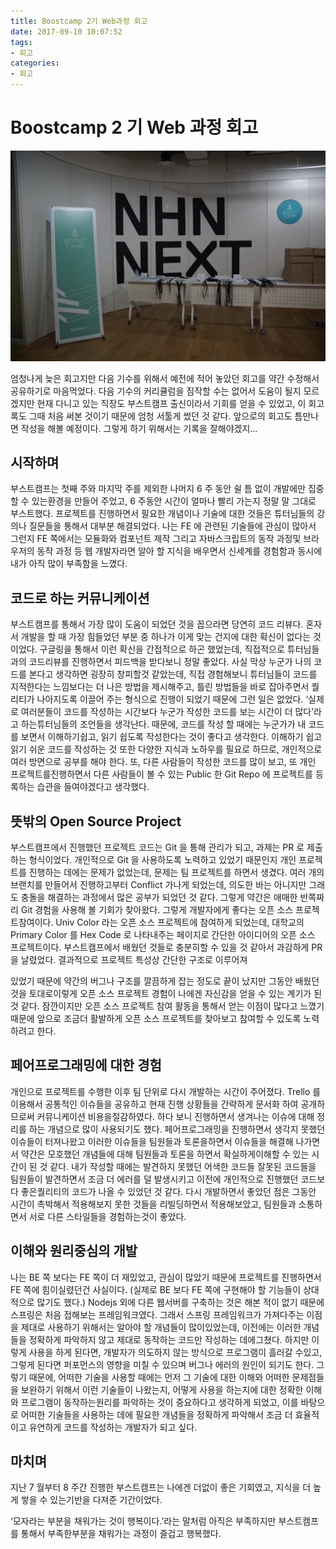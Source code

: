 ```yaml
---
title: Boostcamp 2기 Web과정 회고
date: 2017-09-10 10:07:52
tags:
- 회고
categories:
- 회고
---
```


# Boostcamp 2 기 Web 과정 회고

![BOOSTCAMP](../images/nhn_next.jpg)

엄청나게 늦은 회고지만 다음 기수를 위해서 예전에 적어 놓았던 회고를 약간 수정해서 공유하기로 마음먹었다.
다음 기수의 커리큘럼을 짐작할 수는 없어서 도움이 될지 모르겠지만 현재 다니고 있는 직장도 부스트캠프 출신이라서 기회를 얻을 수 있었고, 이 회고록도 그때 처음 써본 것이기 때문에 엄청 서툴게 썼던 것 같다. 앞으로의 회고도 틈만나면 작성을 해볼 예정이다. 그렇게 하기 위해서는 기록을 잘해야겠지...

## 시작하며

부스트캠프는 첫째 주와 마지막 주를 제외한 나머지 6 주 동안 쉴 틈 없이 개발에만 집중할 수 있는환경을 만들어 주었고, 6 주동안 시간이 얼마나 빨리 가는지 정말 말 그대로 부스트했다. 프로젝트를 진행하면서 필요한 개념이나 기술에 대한 것들은 튜터님들의 강의나 질문들을 통해서 대부분 해결되었다.
나는 FE 에 관련된 기술들에 관심이 많아서 그런지 FE 쪽에서는 모듈화와 컴포넌트 제작 그리고 자바스크립트의 동작 과정및 브라우저의 동작 과정 등 웹 개발자라면 알아 할 지식을 배우면서 신세계를 경험함과 동시에 내가 아직 많이 부족함을 느꼈다.

## 코드로 하는 커뮤니케이션

부스트캠프를 통해서 가장 많이 도움이 되었던 것을 꼽으라면 당연히 코드 리뷰다.
혼자서 개발을 할 때 가장 힘들었던 부분 중 하나가 이게 맞는 건지에 대한 확신이 없다는 것이었다.
구글링을 통해서 이런 확신을 간접적으로 하곤 했었는데, 직접적으로 튜터님들과의 코드리뷰를 진행하면서 피드백을 받다보니 정말 좋았다. 사실 막상 누군가 나의 코드를 본다고 생각하면 굉장히 창피할것 같았는데, 직접 경험해보니 튜터님들이 코드를 지적한다는 느낌보다는 더 나은 방법을 제시해주고,
틀린 방법들을 바로 잡아주면서 퀄리티가 나아지도록 이끌어 주는 형식으로 진행이 되었기 때문에 그런 일은 없었다.
‘실제로 여러분들이 코드를 작성하는 시간보다 누군가 작성한 코드를 보는 시간이 더 많다’라고 하는튜터님들의 조언들을 생각난다. 때문에, 코드를 작성 할 때에는 누군가가 내 코드를 보면서 이해하기쉽고, 읽기 쉽도록 작성한다는 것이 좋다고 생각한다.
이해하기 쉽고 읽기 쉬운 코드를 작성하는 것 또한 다양한 지식과 노하우를 필요로 하므로, 개인적으로 여러 방면으로 공부를 해야 한다. 또, 다른 사람들이 작성한 코드를 많이 보고, 또 개인 프로젝트를진행하면서 다른 사람들이 볼 수 있는 Public 한 Git Repo 에 프로젝트를 등록하는 습관을 들여야겠다고 생각했다.

## 뜻밖의 Open Source Project

부스트캠프에서 진행했던 프로젝트 코드는 Git 을 통해 관리가 되고, 과제는 PR 로 제출하는 형식이었다.
개인적으로 Git 을 사용하도록 노력하고 있었기 때문인지 개인 프로젝트를 진행하는 데에는 문제가 없었는데, 문제는 팀 프로젝트를 하면서 생겼다. 여러 개의 브랜치를 만들어서 진행하고부터 Conflict 가나게 되었는데, 의도한 바는 아니지만 그래도 충돌을 해결하는 과정에서 많은 공부가 되었던 것 같다.
그렇게 약간은 애매한 반쪽짜리 Git 경험을 사용해 볼 기회가 찾아왔다. 그렇게 개발자에게 좋다는 오픈 소스 프로젝트참여이다.
Univ Color 라는 오픈 소스 프로젝트에 참여하게 되었는데, 대학교의 Primary Color 를 Hex Code 로 나타내주는 페이지로 간단한 아이디어의 오픈 소스 프로젝트이다. 부스트캠프에서 배웠던 것들로 충분히할 수 있을 것 같아서 과감하게 PR 을 날렸었다. 결과적으로 프로젝트 특성상 간단한 구조로 이루어져

있었기 때문에 약간의 버그나 구조를 깔끔하게 잡는 정도로 끝이 났지만 그동안 배웠던 것을 토대로이렇게 오픈 소스 프로젝트 경험이 나에겐 자신감을 얻을 수 있는 계기가 된 것 같다.
잠깐이지만 오픈 소스 프로젝트 참여 활동을 통해서 얻는 이점이 많다고 느꼈기 때문에 앞으로 조금더 활발하게 오픈 소스 프로젝트를 찾아보고 참여할 수 있도록 노력하려고 한다.

## 페어프로그래밍에 대한 경험

개인으로 프로젝트를 수행한 이후 팀 단위로 다시 개발하는 시간이 주어졌다. Trello 를 이용해서 공통적인 이슈들을 공유하고 현재 진행 상황들을 간략하게 문서화 하여 공개하므로써 커뮤니케이션 비용을절감하였다. 하다 보니 진행하면서 생겨나는 이슈에 대해 정리를 하는 개념으로 많이 사용되기도 했다.
페어프로그래밍을 진행하면서 생각지 못했던 이슈들이 터져나왔고 이러한 이슈들을 팀원들과 토론을하면서 이슈들을 해결해 나가면서 약간은 모호했던 개념들에 대해 팀원들과 토론을 하면서 확실하게이해할 수 있는 시간이 된 것 같다. 내가 작성할 때에는 발견하지 못했던 어색한 코드들 잘못된 코드들을 팀원들이 발견하면서 조금 더 에러를 덜 발생시키고 이전에 개인적으로 진행했던 코드보다 좋은퀄리티의 코드가 나올 수 있었던 것 같다. 다시 개발하면서 좋았던 점은 그동안 시간이 촉박해서 적용해보지 못한 것들을 리빌딩하면서 적용해보았고, 팀원들과 소통하면서 서로 다른 스타일들을 경험하는것이 좋았다.

## 이해와 원리중심의 개발

나는 BE 쪽 보다는 FE 쪽이 더 재밌었고, 관심이 많았기 때문에 프로젝트를 진행하면서 FE 쪽에 힘이실렸던건 사실이다. (실제로 BE 보다 FE 쪽에 구현해야 할 기능들이 상대적으로 많기도 했다.) Nodejs 외에 다른 웹서버를 구축하는 것은 해본 적이 없기 때문에 스프링은 처음 접해보는 프레임워크였다.
그래서 스프링 프레임워크가 가져다주는 이점을 제대로 사용하기 위해서는 알아야 할 개념들이 많이있었는데, 이전에는 이러한 개념들을 정확하게 파악하지 않고 제대로 동작하는 코드만 작성하는 데에그쳤다. 하지만 이렇게 사용을 하게 된다면, 개발자가 의도하지 않는 방식으로 프로그램이 흘러갈 수있고, 그렇게 된다면 퍼포먼스의 영향을 미칠 수 있으며 버그나 에러의 원인이 되기도 한다.
그렇기 때문에, 어떠한 기술을 사용할 때에는 먼저 그 기술에 대한 이해와 어떠한 문제점들을 보완하기 위해서 이런 기술들이 나왔는지, 어떻게 사용을 하는지에 대한 정확한 이해와 프로그램이 동작하는원리를 파악하는 것이 중요하다고 생각하게 되었고, 이를 바탕으로 어떠한 기술들을 사용하는 데에 필요한 개념들을 정확하게 파악해서 조금 더 효율적이고 유연하게 코드를 작성하는 개발자가 되고 싶다.

## 마치며

지난 7 월부터 8 주간 진행한 부스트캠프는 나에겐 더없이 좋은 기회였고, 지식을 더 높게 쌓을 수 있는기반을 다져준 기간이었다.

‘모자라는 부분을 채워가는 것이 행복이다.’라는 말처럼 아직은 부족하지만 부스트캠프를 통해서 부족한부분을 채워가는 과정이 즐겁고 행복했다.

